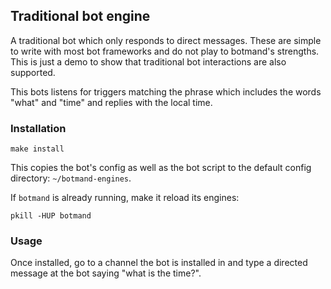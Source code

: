 ## Traditional bot engine

A traditional bot which only responds to direct messages. These are simple to
write with most bot frameworks and do not play to botmand's strengths. This is
just a demo to show that traditional bot interactions are also supported.

This bots listens for triggers matching the phrase which includes the words
"what" and "time" and replies with the local time.

### Installation

```
make install
```

This copies the bot's config as well as the bot script to the
default config directory: `~/botmand-engines`.

If `botmand` is already running, make it reload its engines:

```
pkill -HUP botmand
```

### Usage

Once installed, go to a channel the bot is installed in and type a directed
message at the bot saying "what is the time?".
